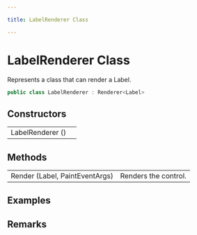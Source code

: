 ```yaml
---

title: LabelRenderer Class

---
```


# LabelRenderer Class

Represents a class that can render a Label.

```csharp
public class LabelRenderer : Renderer<Label> 
```

## Constructors

<table>
<tr><td>LabelRenderer ()</td><td></td></tr>
</table>

## Methods

<table>
<tr><td>Render (Label, PaintEventArgs)</td><td>Renders the control.</td></tr>
</table>

<!-- Only change content below this line, anything above this line will be lost when regenerated. -->

## Examples

## Remarks

